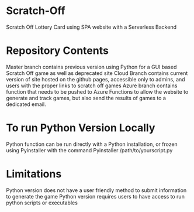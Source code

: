 # Scratch-Off
Scratch Off Lottery Card using SPA website with a Serverless Backend

# Repository Contents
Master branch contains previous version using Python for a GUI based Scratch Off game as well as deprecated site
Cloud Branch contains current version of site hosted on the github pages, accessible only to admins, and users with the proper links to scratch off games
Azure branch contains function that needs to be pushed to Azure Functions to allow the website to generate and track
games, but also send the results of games to a dedicated email.

# To run Python Version Locally
Python function can be run directly with a Python installation, or frozen using Pyinstaller with the command
Pyinstaller /path/to/yourscript.py

# Limitations
Python version does not have a user friendly method to submit information to generate the game
Python version requires users to have access to run python scripts or executables
